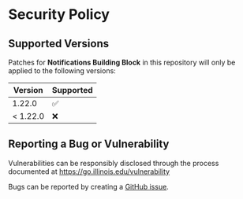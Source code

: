 # Security Policy

## Supported Versions

Patches for **Notifications Building Block** in this repository will only be applied to the following versions:

| Version | Supported          |
| ------- | ------------------ |
| 1.22.0   | :white_check_mark: |
| < 1.22.0 | :x:                |

## Reporting a Bug or Vulnerability

Vulnerabilities can be responsibly disclosed through the process
 documented at https://go.illinois.edu/vulnerability

Bugs can be reported by creating a [GitHub issue](https://github.com/rokwire/notifications-building-block/issues/new?assignees=&labels=bug&template=bug_report.md&title=%5BBUG%5D+).